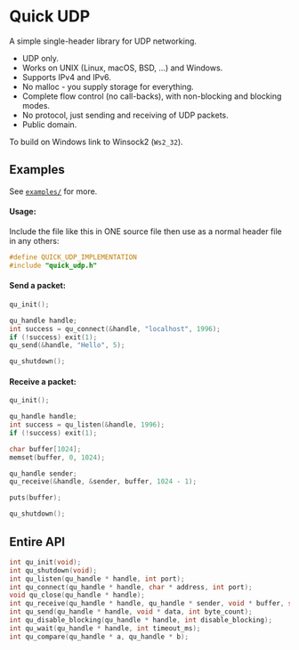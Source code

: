# Quick UDP
A simple single-header library for UDP networking.

- UDP only.
- Works on UNIX (Linux, macOS, BSD, ...) and Windows.
- Supports IPv4 and IPv6.
- No malloc - you supply storage for everything.
- Complete flow control (no call-backs), with non-blocking and blocking modes.
- No protocol, just sending and receiving of UDP packets.
- Public domain.

To build on Windows link to Winsock2 (`Ws2_32`).

## Examples
See [`examples/`](https://github.com/benhenshaw/quick_udp/tree/master/examples) for more.

#### Usage:
Include the file like this in ONE source file then use as a normal header file in any others:
```C
#define QUICK_UDP_IMPLEMENTATION
#include "quick_udp.h"
```

#### Send a packet:
```C
qu_init();

qu_handle handle;
int success = qu_connect(&handle, "localhost", 1996);
if (!success) exit(1);
qu_send(&handle, "Hello", 5);

qu_shutdown();
```

#### Receive a packet:
```C
qu_init();

qu_handle handle;
int success = qu_listen(&handle, 1996);
if (!success) exit(1);

char buffer[1024];
memset(buffer, 0, 1024);

qu_handle sender;
qu_receive(&handle, &sender, buffer, 1024 - 1);

puts(buffer);

qu_shutdown();
```

## Entire API

```C
int qu_init(void);
int qu_shutdown(void);
int qu_listen(qu_handle * handle, int port);
int qu_connect(qu_handle * handle, char * address, int port);
void qu_close(qu_handle * handle);
int qu_receive(qu_handle * handle, qu_handle * sender, void * buffer, size_t buffer_length);
int qu_send(qu_handle * handle, void * data, int byte_count);
int qu_disable_blocking(qu_handle * handle, int disable_blocking);
int qu_wait(qu_handle * handle, int timeout_ms);
int qu_compare(qu_handle * a, qu_handle * b);
```
